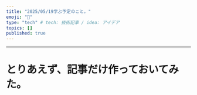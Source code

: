 ```yaml
---
title: "2025/05/19学ぶ予定のこと。"
emoji: "💬"
type: "tech" # tech: 技術記事 / idea: アイデア
topics: []
published: true
---
```


---
# とりあえず、記事だけ作っておいてみた。